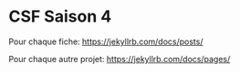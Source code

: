 # CSF Saison 4


Pour chaque fiche: https://jekyllrb.com/docs/posts/ 


Pour chaque autre projet: https://jekyllrb.com/docs/pages/ 
